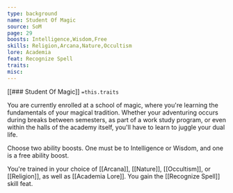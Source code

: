 ```yaml
---
type: background
name: Student Of Magic 
source: SoM
page: 29
boosts: Intelligence,Wisdom,Free
skills: Religion,Arcana,Nature,Occultism
lore: Academia
feat: Recognize Spell
traits: 
misc: 
---
```


[[### Student Of Magic]]
`=this.traits`


You are currently enrolled at a school of magic, where you're learning the fundamentals of your magical tradition. Whether your adventuring occurs during breaks between semesters, as part of a work study program, or even within the halls of the academy itself, you'll have to learn to juggle your dual life.

Choose two ability boosts. One must be to Intelligence or Wisdom, and one is a free ability boost.

You're trained in your choice of [[Arcana]], [[Nature]], [[Occultism]], or [[Religion]], as well as [[Academia Lore]]. You gain the [[Recognize Spell]] skill feat.


